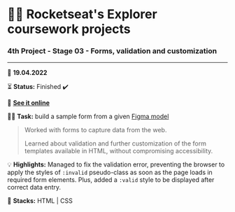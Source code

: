 # 👨‍🚀 Rocketseat's Explorer coursework projects

### 4th Project - Stage 03 - Forms, validation and customization

---

📅 **19.04.2022**

⏳ **Status:** Finished ✔️

🔗 **[See it online](https://bpires.github.io/rocketseat-explorer/project-04/)**

👨‍💻 **Task:** build a sample form from a given [Figma model](https://www.figma.com/file/sgcJKpGAeVqh7rf2pwsOd9/Explorer-Stage-03-Projeto-01)

> Worked with forms to capture data from the web.
> 
> Learned about validation and further customization of the form templates available in HTML, without compromising accessibility.

💡 **Highlights:** Managed to fix the validation error, preventing the browser to apply the styles of `:invalid` pseudo-class as soon as the page loads in required form elements. Plus, added a `:valid` style to be displayed after correct data entry.

🌱 **Stacks:** HTML | CSS
